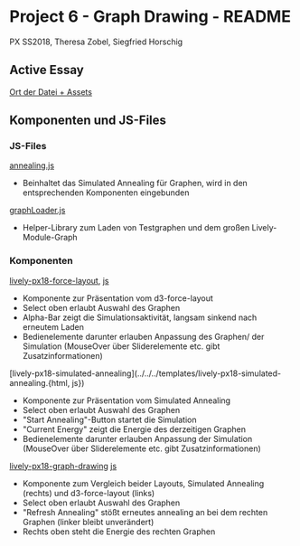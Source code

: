 # Project 6 - Graph Drawing - README

PX SS2018, Theresa Zobel, Siegfried Horschig

## Active Essay

[Ort der Datei + Assets](index.md)

## Komponenten und JS-Files

### JS-Files

[annealing.js](annealing.js)
  - Beinhaltet das Simulated Annealing für Graphen, wird in den entsprechenden Komponenten eingebunden

[graphLoader.js](graphLoader.js)
  - Helper-Library zum Laden von Testgraphen und dem großen Lively-Module-Graph

### Komponenten

[lively-px18-force-layout](../../../templates/lively-px18-force-layout.html), [js](../../../templates/lively-px18-force-layout.js)
  - Komponente zur Präsentation vom d3-force-layout
  - Select oben erlaubt Auswahl des Graphen
  - Alpha-Bar zeigt die Simulationsaktivität, langsam sinkend nach erneutem Laden
  - Bedienelemente darunter erlauben Anpassung des Graphen/ der Simulation (MouseOver über Sliderelemente etc. gibt Zusatzinformationen)

[lively-px18-simulated-annealing](../../../templates/lively-px18-simulated-annealing.{html, js})
  - Komponente zur Präsentation vom Simulated Annealing
  - Select oben erlaubt Auswahl des Graphen
  - "Start Annealing"-Button startet die Simulation
  - "Current Energy" zeigt die Energie des derzeitigen Graphen
  - Bedienelemente darunter erlauben Anpassung der Simulation (MouseOver über Sliderelemente etc. gibt Zusatzinformationen)

[lively-px18-graph-drawing](../../../templates/lively-px18-graph-drawing.html) [js](../../../templates/lively-px18-graph-drawing.js)
  - Komponente zum Vergleich beider Layouts, Simulated Annealing (rechts) und d3-force-layout (links)
  - Select oben erlaubt Auswahl des Graphen
  - "Refresh Annealing" stößt erneutes annealing an bei dem rechten Graphen (linker bleibt unverändert)
  - Rechts oben steht die Energie des rechten Graphen
